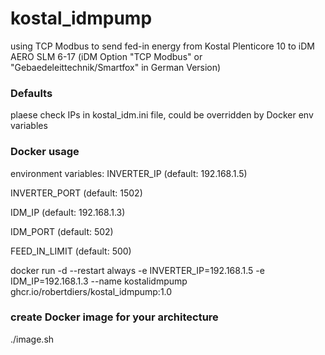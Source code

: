 # kostal_idmpump
using TCP Modbus to send fed-in energy from Kostal Plenticore 10 to iDM AERO SLM 6-17
(iDM Option "TCP Modbus" or "Gebaedeleittechnik/Smartfox" in German Version)

### Defaults
plaese check IPs in kostal_idm.ini file, could be overridden by Docker env variables

### Docker usage

environment variables:
INVERTER_IP (default: 192.168.1.5)

INVERTER_PORT (default: 1502)

IDM_IP (default: 192.168.1.3)

IDM_PORT (default: 502)

FEED_IN_LIMIT (default: 500)

docker run -d --restart always -e INVERTER_IP=192.168.1.5 -e IDM_IP=192.168.1.3 --name kostalidmpump ghcr.io/robertdiers/kostal_idmpump:1.0

### create Docker image for your architecture
./image.sh
